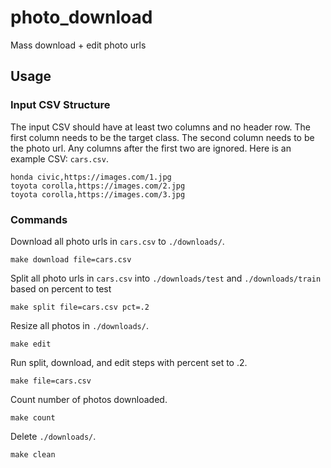 # photo_download
Mass download + edit photo urls

## Usage

### Input CSV Structure
The input CSV should have at least two columns and no header row.
The first column needs to be the target class.
The second column needs to be the photo url.
Any columns after the first two are ignored.
Here is an example CSV: `cars.csv`.
```
honda civic,https://images.com/1.jpg
toyota corolla,https://images.com/2.jpg
toyota corolla,https://images.com/3.jpg
```

### Commands
Download all photo urls in `cars.csv` to `./downloads/`.
```
make download file=cars.csv
```

Split all photo urls in `cars.csv` into `./downloads/test` and `./downloads/train` based on percent to test
```
make split file=cars.csv pct=.2
```

Resize all photos in `./downloads/`.
```
make edit
```

Run split, download, and edit steps with percent set to .2.
```
make file=cars.csv
```

Count number of photos downloaded.
```
make count
```

Delete `./downloads/`.
```
make clean
```

